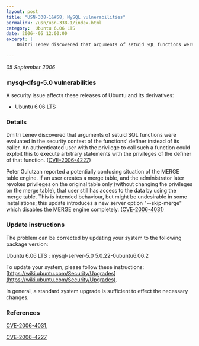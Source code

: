 ```yaml
---
layout: post
title: "USN-338-1&#58; MySQL vulnerabilities"
permalink: /usn/usn-338-1/index.html
category:  Ubuntu 6.06 LTS
date: 2006--05 12:00:00
excerpt: |
    Dmitri Lenev discovered that arguments of setuid SQL functions were evaluated in the security context of the functions&#39; definer instead of its caller. An authenticated user with the privilege to call such a function could exploit this to execute arbitrary statements with the privileges of the definer of that function. ([CVE-2006-4227](http://people.ubuntu.com/~ubuntu-security/cve/CVE-2006-4227))
    
--- 
```

 
 

*05 September 2006*

### mysql-dfsg-5.0 vulnerabilities

A security issue affects these releases of Ubuntu and its derivatives:

* Ubuntu 6.06 LTS

### Details

Dmitri Lenev discovered that arguments of setuid SQL functions were evaluated in the security context of the functions&#39; definer instead of its caller. An authenticated user with the privilege to call such a function could exploit this to execute arbitrary statements with the privileges of the definer of that function. ([CVE-2006-4227](http://people.ubuntu.com/~ubuntu-security/cve/CVE-2006-4227))

Peter Gulutzan reported a potentially confusing situation of the MERGE table engine. If an user creates a merge table, and the administrator later revokes privileges on the original table only (without changing the privileges on the merge table), that user still has access to the data by using the merge table. This is intended behaviour, but might be undesirable in some installations; this update introduces a new server option &quot;--skip-merge&quot; which disables the MERGE engine completely. ([CVE-2006-4031](http://people.ubuntu.com/~ubuntu-security/cve/CVE-2006-4031))

### Update instructions

The problem can be corrected by updating your system to the following package version:

Ubuntu 6.06 LTS
 : mysql-server-5.0 <span>5.0.22-0ubuntu6.06.2</span>

To update your system, please follow these instructions: [https://wiki.ubuntu.com/Security/Upgrades](https://wiki.ubuntu.com/Security/Upgrades).

In general, a standard system upgrade is sufficient to effect the necessary changes.

### References

 
 [CVE-2006-4031](http://people.ubuntu.com/~ubuntu-security/cve/CVE-2006-4031), 

 [CVE-2006-4227](http://people.ubuntu.com/~ubuntu-security/cve/CVE-2006-4227)
 

